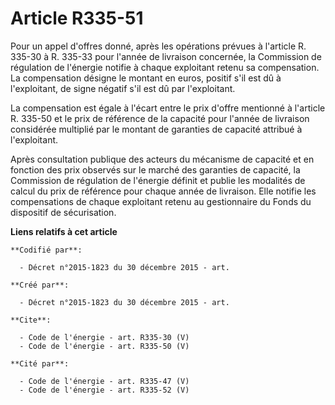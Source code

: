 # Article R335-51

Pour un appel d'offres donné, après les opérations prévues à l'article R. 335-30 à R. 335-33 pour l'année de livraison
concernée, la Commission de régulation de l'énergie notifie à chaque exploitant retenu sa compensation. La compensation
désigne le montant en euros, positif s'il est dû à l'exploitant, de signe négatif s'il est dû par l'exploitant. 

La compensation est égale à l'écart entre le prix d'offre mentionné à l'article R. 335-50 et le prix de référence de la
capacité pour l'année de livraison considérée multiplié par le montant de garanties de capacité attribué à l'exploitant. 

Après consultation publique des acteurs du mécanisme de capacité et en fonction des prix observés sur le marché des garanties
de capacité, la Commission de régulation de l'énergie définit et publie les modalités de calcul du prix de référence pour
chaque année de livraison. Elle notifie les compensations de chaque exploitant retenu au gestionnaire du Fonds du dispositif
de sécurisation.

**Liens relatifs à cet article**

	**Codifié par**:

	  - Décret n°2015-1823 du 30 décembre 2015 - art.

	**Créé par**:

	  - Décret n°2015-1823 du 30 décembre 2015 - art.

	**Cite**:

	  - Code de l'énergie - art. R335-30 (V)
	  - Code de l'énergie - art. R335-50 (V)

	**Cité par**:

	  - Code de l'énergie - art. R335-47 (V)
	  - Code de l'énergie - art. R335-52 (V)
